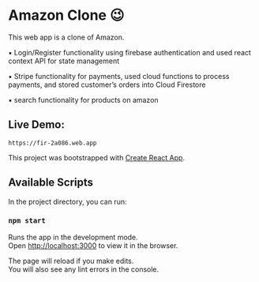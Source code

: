 # Amazon Clone :wink:

This web app is a clone of Amazon.

▪ Login/Register functionality using firebase authentication and used react context API for state management

▪ Stripe functionality for payments, used cloud functions to process payments, and stored customer’s orders into Cloud Firestore

▪ search functionality for products on amazon

## Live Demo:
    https://fir-2a086.web.app

This project was bootstrapped with [Create React App](https://github.com/facebook/create-react-app).

## Available Scripts

In the project directory, you can run:

### `npm start`

Runs the app in the development mode.<br />
Open [http://localhost:3000](http://localhost:3000) to view it in the browser.

The page will reload if you make edits.<br />
You will also see any lint errors in the console.

